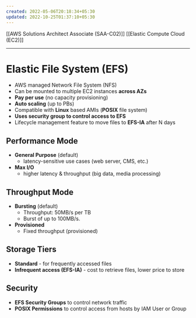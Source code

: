 ```yaml
---
created: 2022-05-06T20:18:34+05:30
updated: 2022-10-25T01:37:10+05:30
---
```

[[AWS Solutions Architect Associate (SAA-C02)]]
[[Elastic Compute Cloud (EC2)]]

---
# Elastic File System (EFS)
- AWS managed Network File System (NFS)
- Can be mounted to multiple EC2 instances **across AZs**
- **Pay per use** (no capacity provisioning)
- **Auto scaling** (up to PBs)
- Compatible with **Linux** based AMIs (**POSIX** file system)
- **Uses security group to control access to EFS**
- Lifecycle management feature to move files to **EFS-IA** after N days

## Performance Mode
- **General Purpose** (default)
	- latency-sensitive use cases (web server, CMS, etc.)
- **Max I/O**
	- higher latency & throughput (big data, media processing)

## Throughput Mode
-   **Bursting** (default)
    - Throughput: 50MB/s per TB
	- Burst of up to 100MB/s.
-   **Provisioned**
    - Fixed throughput (provisioned)

## Storage Tiers
-   **Standard** - for frequently accessed files
-   **Infrequent access (EFS-IA)** - cost to retrieve files, lower price to store

## Security
- **EFS Security Groups** to control network traffic
- **POSIX Permissions** to control access from hosts by IAM User or Group